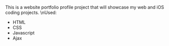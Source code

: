 This is a website portfolio profile project that will showcase my web and iOS coding projects.
\nUsed:
* HTML
* CSS
* Javascript
* Ajax
